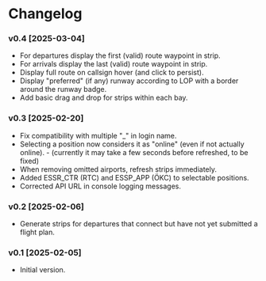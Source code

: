 # Changelog

### v0.4 [2025-03-04]

- For departures display the first (valid) route waypoint in strip.
- For arrivals display the last (valid) route waypoint in strip.
- Display full route on callsign hover (and click to persist).
- Display "preferred" (if any) runway according to LOP with a border around the runway badge.
- Add basic drag and drop for strips within each bay.

### v0.3 [2025-02-20]

- Fix compatibility with multiple "\_" in login name.
- Selecting a position now considers it as "online" (even if not actually online). - (currently it may take a few seconds before refreshed, to be fixed)
- When removing omitted airports, refresh strips immediately.
- Added ESSR_CTR (RTC) and ESSP_APP (ÖKC) to selectable positions.
- Corrected API URL in console logging messages.

### v0.2 [2025-02-06]

- Generate strips for departures that connect but have not yet submitted a flight plan.

### v0.1 [2025-02-05]

- Initial version.
